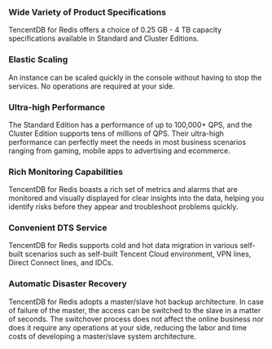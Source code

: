 
### Wide Variety of Product Specifications
TencentDB for Redis offers a choice of 0.25 GB - 4 TB capacity specifications available in Standard and Cluster Editions.

### Elastic Scaling
An instance can be scaled quickly in the console without having to stop the services. No operations are required at your side.

### Ultra-high Performance
The Standard Edition has a performance of up to 100,000+ QPS, and the Cluster Edition supports tens of millions of QPS. Their ultra-high performance can perfectly meet the needs in most business scenarios ranging from gaming, mobile apps to advertising and ecommerce.

### Rich Monitoring Capabilities
TencentDB for Redis boasts a rich set of metrics and alarms that are monitored and visually displayed for clear insights into the data, helping you identify risks before they appear and troubleshoot problems quickly.

### Convenient DTS Service
TencentDB for Redis supports cold and hot data migration in various self-built scenarios such as self-built Tencent Cloud environment, VPN lines, Direct Connect lines, and IDCs.

### Automatic Disaster Recovery
TencentDB for Redis adopts a master/slave hot backup architecture. In case of failure of the master, the access can be switched to the slave in a matter of seconds. The switchover process does not affect the online business nor does it require any operations at your side, reducing the labor and time costs of developing a master/slave system architecture.
